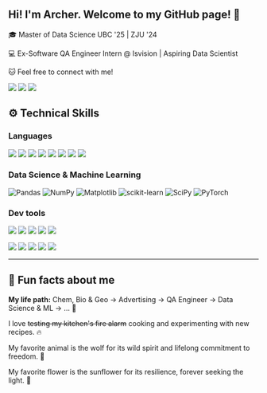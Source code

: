 ## Hi! I'm Archer. Welcome to my GitHub page! 👋 

🎓 Master of Data Science UBC '25 | ZJU '24

💻 Ex-Software QA Engineer Intern @ Isvision | Aspiring Data Scientist

🐱 Feel free to connect with me!

<a href="https://www.linkedin.com/in/archer-liu-b31b69200/"><img src="https://img.shields.io/badge/LinkedIn-0077B5?style=for-the-badge&logo=linkedin&logoColor=white"></a>
<a href="https://x.com/celt_313"><img src="https://img.shields.io/badge/X-%23000000.svg?style=for-the-badge&logo=X&logoColor=white"></a>
<a href="mailto:arccelt@gmail.com"><img src="https://img.shields.io/badge/Gmail-D14836?style=for-the-badge&logo=gmail&logoColor=white"></a>

## ⚙️ Technical Skills

### Languages

<a><img src="https://img.shields.io/badge/Python-14354C?style=for-the-badge&logo=python&logoColor=white"></a>
<a><img src="https://img.shields.io/badge/C-00599C?style=for-the-badge&logo=c&logoColor=white"></a>
<a><img src="https://img.shields.io/badge/Go-00ADD8?style=for-the-badge&logo=go&logoColor=white"></a>
<a><img src="https://img.shields.io/badge/R-276DC3?style=for-the-badge&logo=r&logoColor=white"></a>
<a><img src="https://img.shields.io/badge/HTML-239120?style=for-the-badge&logo=html5&logoColor=white"></a>
<a><img src="https://img.shields.io/badge/JavaScript-F7DF1E?style=for-the-badge&logo=JavaScript&logoColor=white"></a>
<a><img src="https://img.shields.io/badge/CSS-239120?&style=for-the-badge&logo=css3&logoColor=white"></a>
<a><img src="https://camo.githubusercontent.com/dd15cb12ec545d427d774c1803ed20fc8d77672f4e015d77a4e481864df66885/68747470733a2f2f696d672e736869656c64732e696f2f62616467652f53514c2d3434373941313f7374796c653d666f722d7468652d6261646765266c6f676f3d616d617a6f6e2d64796e616d6f6462266c6f676f436f6c6f723d7768697465"></a>

### Data Science & Machine Learning

![Pandas](https://img.shields.io/badge/pandas-%23150458.svg?style=for-the-badge&logo=pandas&logoColor=white)
![NumPy](https://img.shields.io/badge/numpy-%23013243.svg?style=for-the-badge&logo=numpy&logoColor=white)
![Matplotlib](https://img.shields.io/badge/Matplotlib-%23ffffff.svg?style=for-the-badge&logo=Matplotlib&logoColor=black)
![scikit-learn](https://img.shields.io/badge/scikit--learn-%23F7931E.svg?style=for-the-badge&logo=scikit-learn&logoColor=white)
![SciPy](https://img.shields.io/badge/SciPy-%230C55A5.svg?style=for-the-badge&logo=scipy&logoColor=%white)
![PyTorch](https://img.shields.io/badge/PyTorch-%23EE4C2C.svg?style=for-the-badge&logo=PyTorch&logoColor=white)

### Dev tools

<a><img src="https://img.shields.io/badge/Visual_Studio_Code-0078D4?style=for-the-badge&logo=visual%20studio%20code&logoColor=white"></a>
<a><img src="https://img.shields.io/badge/PostgreSQL-316192?style=for-the-badge&logo=postgresql&logoColor=white"></a>
<a><img src="https://img.shields.io/badge/MySQL-00000F?style=for-the-badge&logo=mysql&logoColor=white"></a>
<a><img src="https://img.shields.io/badge/MongoDB-4EA94B?style=for-the-badge&logo=mongodb&logoColor=white"></a>
<a><img src="https://img.shields.io/badge/docker-%230db7ed.svg?style=for-the-badge&logo=docker&logoColor=white"></a>


<a><img src="https://img.shields.io/badge/Tableau-E97627?style=for-the-badge&logo=Tableau&logoColor=white"></a>
<a><img src="https://img.shields.io/badge/Jenkins-D24939?style=for-the-badge&logo=Jenkins&logoColor=white"></a>
<a><img src="https://img.shields.io/badge/Postman-FF6C37?style=for-the-badge&logo=postman&logoColor=white"></a>
<a><img src="https://img.shields.io/badge/RStudio-75AADB?style=for-the-badge&logo=RStudio&logoColor=white"></a>
<a><img src="https://camo.githubusercontent.com/290adf073f914b508453306d92f6195aba0c59357cf5a77c007223b3353da0c1/68747470733a2f2f696d672e736869656c64732e696f2f62616467652f4a7570797465722d4633373632363f7374796c653d666f722d7468652d6261646765266c6f676f3d6a757079746572266c6f676f436f6c6f723d7768697465"></a>

---

## 👻 Fun facts about me

**My life path:** Chem, Bio & Geo → Advertising → QA Engineer → Data Science & ML → ... 🚀

I love <s>testing my kitchen's fire alarm</s> cooking and experimenting with new recipes. 🔥

My favorite animal is the wolf for its wild spirit and lifelong commitment to freedom. 🐺

My favorite flower is the sunflower for its resilience, forever seeking the light. 🌻
